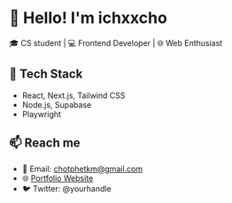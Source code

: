 # 👋 Hello! I'm ichxxcho

🎓 CS student | 💻 Frontend Developer | 🌐 Web Enthusiast

## 🔧 Tech Stack
- React, Next.js, Tailwind CSS
- Node.js, Supabase 
- Playwright

## 📫 Reach me
- 📧 Email: chotphetkm@gmail.com
- 🌐 [Portfolio Website](https://your-website.com)
- 🐦 Twitter: @yourhandle


